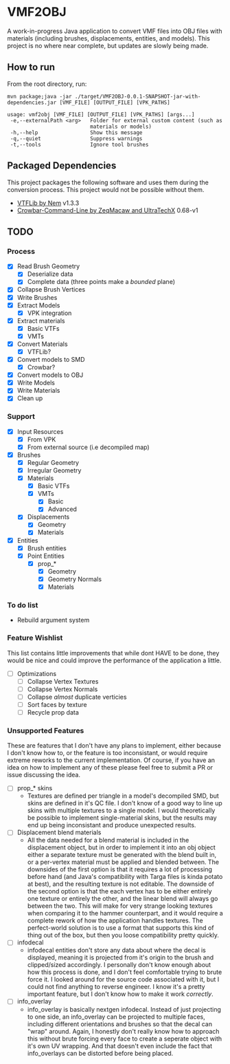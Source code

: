 # VMF2OBJ

A work-in-progress Java application to convert VMF files into OBJ files with materials (including brushes, displacements, entities, and models). This project is no where near complete, but updates are slowly being made.

## How to run

From the root directory, run:

`mvn package;java -jar ./target/VMF2OBJ-0.0.1-SNAPSHOT-jar-with-dependencies.jar [VMF_FILE] [OUTPUT_FILE] [VPK_PATHS]`

```
usage: vmf2obj [VMF_FILE] [OUTPUT_FILE] [VPK_PATHS] [args...]
 -e,--externalPath <arg>   Folder for external custom content (such as
                           materials or models)
 -h,--help                 Show this message
 -q,--quiet                Suppress warnings
 -t,--tools                Ignore tool brushes
```

## Packaged Dependencies

This project packages the following software and uses them during the conversion process. This project would not be possible without them.

- [VTFLib by Nem](http://nemesis.thewavelength.net/index.php?p=40) v1.3.3
- [Crowbar-Command-Line by ZeqMacaw and UltraTechX](https://github.com/UltraTechX/Crowbar-Command-Line) 0.68-v1

## TODO

### Process

- [x] Read Brush Geometry
  - [x] Deserialize data
  - [x] Complete data (three points make a _bounded_ plane)
- [x] Collapse Brush Vertices
- [x] Write Brushes
- [x] Extract Models
  - [x] VPK integration
- [x] Extract materials
  - [x] Basic VTFs
  - [x] VMTs
- [x] Convert Materials
  - [x] VTFLib?
- [x] Convert models to SMD
  - [x] Crowbar?
- [x] Convert models to OBJ
- [x] Write Models
- [x] Write Materials
- [x] Clean up

### Support

- [x] Input Resources
  - [x] From VPK
  - [x] From external source (i.e decompiled map)
- [x] Brushes
  - [x] Regular Geometry
  - [x] Irregular Geometry
  - [x] Materials
    - [x] Basic VTFs
    - [x] VMTs
      - [x] Basic
      - [x] Advanced
  - [x] Displacements
    - [x] Geometry
    - [x] Materials
- [x] Entities
  - [x] Brush entities
  - [x] Point Entities
    - [x] prop\_\*
      - [x] Geometry
      - [x] Geometry Normals
      - [x] Materials

### To do list

- Rebuild argument system

### Feature Wishlist

This list contains little improvements that while dont HAVE to be done, they would be nice and could improve the performance of the application a little.

- [ ] Optimizations
  - [ ] Collapse Vertex Textures
  - [ ] Collapse Vertex Normals
  - [ ] Collapse _almost_ duplicate verticies
  - [ ] Sort faces by texture
  - [ ] Recycle prop data

### Unsupported Features

These are features that I don't have any plans to implement, either because I don't know how to, or the feature is too inconsistant, or would require extreme reworks to the current implementation. Of course, if you have an idea on how to implement any of these please feel free to submit a PR or issue discussing the idea.

- [ ] prop\_\* skins
  - Textures are defined per triangle in a model's decompiled SMD, but skins are defined in it's QC file. I don't know of a good way to line up skins with multiple textures to a single model. I would theoretically be possible to implement single-material skins, but the results may end up being inconsistant and produce unexpected results.
- [ ] Displacement blend materials
  - All the data needed for a blend material is included in the displacement object, but in order to implement it into an obj object either a separate texture must be generated with the blend built in, or a per-vertex material must be applied and blended between. The downsides of the first option is that it requires a lot of processing before hand (and Java's compatibility with Targa files is kinda potato at best), and the resulting texture is not editable. The downside of the second option is that the each vertex has to be either entirely one texture or entirely the other, and the linear blend will always go between the two. This will make for very strange looking textures when comparing it to the hammer counterpart, and it would require a complete rework of how the application handles textures. The perfect-world solution is to use a format that supports this kind of thing out of the box, but then you loose compatibility pretty quickly.
- [ ] infodecal
  - infodecal entities don't store any data about where the decal is displayed, meaning it is projected from it's origin to the brush and clipped/sized accordingly. I personally don't know enough about how this process is done, and I don't feel comfortable trying to brute force it. I looked around for the source code associated with it, but I could not find anything to reverse engineer. I know it's a pretty important feature, but I don't know how to make it work _correctly_.
- [ ] info_overlay
  - info_overlay is basically nextgen infodecal. Instead of just projecting to one side, an info_overlay can be projected to multiple faces, including different orientations and brushes so that the decal can "wrap" around. Again, I honestly don't really know how to approach this without brute forcing every face to create a seperate object with it's own UV wrapping. And that doesn't even include the fact that info_overlays can be distorted before being placed.
